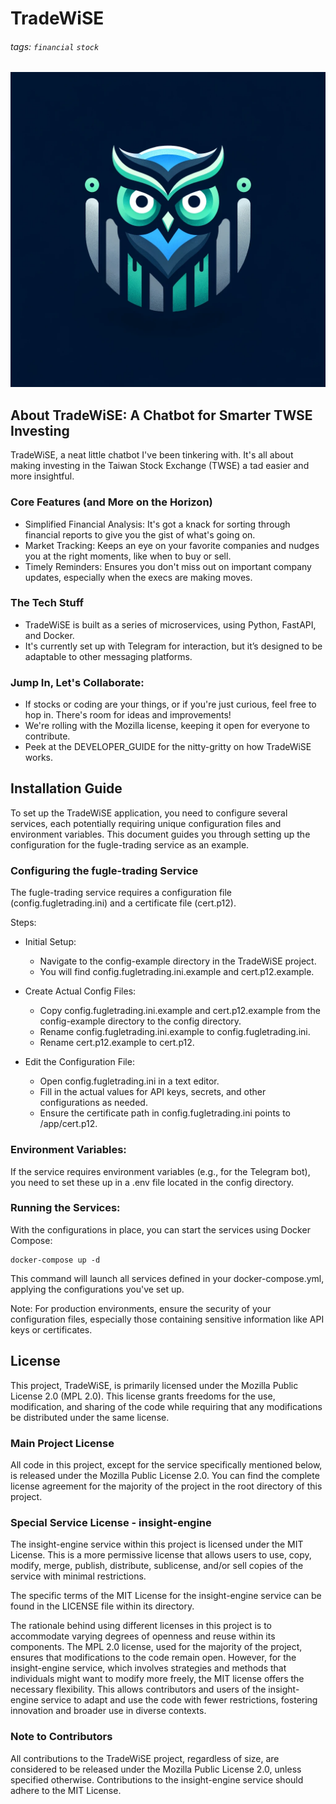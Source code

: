 # TradeWiSE
###### tags: `financial` `stock`
![DALL·E 2023-12-02 00.04.25 - A sleek and modern logo for a financial technology service named 'TradeWiSE'. The logo should embody elements that represent trading and wisdom, like ](./images/logo.png)

## About TradeWiSE: A Chatbot for Smarter TWSE Investing
TradeWiSE, a neat little chatbot I've been tinkering with. It's all about making investing in the Taiwan Stock Exchange (TWSE) a tad easier and more insightful.

### Core Features (and More on the Horizon)
* Simplified Financial Analysis: It's got a knack for sorting through financial reports to give you the gist of what's going on.
* Market Tracking: Keeps an eye on your favorite companies and nudges you at the right moments, like when to buy or sell.
* Timely Reminders: Ensures you don't miss out on important company updates, especially when the execs are making moves.

### The Tech Stuff
* TradeWiSE is built as a series of microservices, using Python, FastAPI, and Docker.
* It's currently set up with Telegram for interaction, but it’s designed to be adaptable to other messaging platforms.

### Jump In, Let's Collaborate:
* If stocks or coding are your things, or if you're just curious, feel free to hop in. There's room for ideas and improvements!
* We're rolling with the Mozilla license, keeping it open for everyone to contribute.
* Peek at the DEVELOPER_GUIDE for the nitty-gritty on how TradeWiSE works.

## Installation Guide

To set up the TradeWiSE application, you need to configure several services, each potentially requiring unique configuration files and environment variables. This document guides you through setting up the configuration for the fugle-trading service as an example.

### Configuring the fugle-trading Service
The fugle-trading service requires a configuration file (config.fugletrading.ini) and a certificate file (cert.p12).

Steps:
* Initial Setup:
    * Navigate to the config-example directory in the TradeWiSE project.
    * You will find config.fugletrading.ini.example and cert.p12.example.

* Create Actual Config Files:
    * Copy config.fugletrading.ini.example and cert.p12.example from the config-example directory to the config directory.
    * Rename config.fugletrading.ini.example to config.fugletrading.ini.
    * Rename cert.p12.example to cert.p12.

* Edit the Configuration File:
    * Open config.fugletrading.ini in a text editor.
    * Fill in the actual values for API keys, secrets, and other configurations as needed.
    * Ensure the certificate path in config.fugletrading.ini points to /app/cert.p12.

### Environment Variables:
If the service requires environment variables (e.g., for the Telegram bot), you need to set these up in a .env file located in the config directory.

### Running the Services:
With the configurations in place, you can start the services using Docker Compose:

```
docker-compose up -d
```

This command will launch all services defined in your docker-compose.yml, applying the configurations you've set up.

Note: For production environments, ensure the security of your configuration files, especially those containing sensitive information like API keys or certificates.

## License
This project, TradeWiSE, is primarily licensed under the Mozilla Public License 2.0 (MPL 2.0). This license grants freedoms for the use, modification, and sharing of the code while requiring that any modifications be distributed under the same license.

### Main Project License
All code in this project, except for the service specifically mentioned below, is released under the Mozilla Public License 2.0. You can find the complete license agreement for the majority of the project in the root directory of this project.

### Special Service License - insight-engine
The insight-engine service within this project is licensed under the MIT License. This is a more permissive license that allows users to use, copy, modify, merge, publish, distribute, sublicense, and/or sell copies of the service with minimal restrictions.

The specific terms of the MIT License for the insight-engine service can be found in the LICENSE file within its directory.

The rationale behind using different licenses in this project is to accommodate varying degrees of openness and reuse within its components. The MPL 2.0 license, used for the majority of the project, ensures that modifications to the code remain open. However, for the insight-engine service, which involves strategies and methods that individuals might want to modify more freely, the MIT license offers the necessary flexibility. This allows contributors and users of the insight-engine service to adapt and use the code with fewer restrictions, fostering innovation and broader use in diverse contexts.

### Note to Contributors

All contributions to the TradeWiSE project, regardless of size, are considered to be released under the Mozilla Public License 2.0, unless specified otherwise. Contributions to the insight-engine service should adhere to the MIT License.
